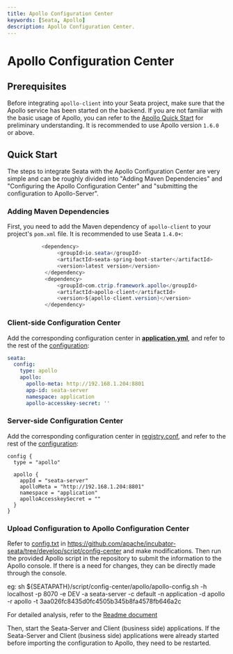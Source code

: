 ```yaml
---
title: Apollo Configuration Center
keywords: [Seata, Apollo]
description: Apollo Configuration Center.
---
```


# Apollo Configuration Center

## Prerequisites

Before integrating `apollo-client` into your Seata project, make sure that the Apollo service has been started on the backend. If you are not familiar with the basic usage of Apollo, you can refer to the [Apollo Quick Start](https://www.apolloconfig.com/) for preliminary understanding. It is recommended to use Apollo version `1.6.0` or above.

## Quick Start

The steps to integrate Seata with the Apollo Configuration Center are very simple and can be roughly divided into "Adding Maven Dependencies" and "Configuring the Apollo Configuration Center" and "submitting the configuration to Apollo-Server".

### Adding Maven Dependencies

First, you need to add the Maven dependency of `apollo-client` to your project's `pom.xml` file. It is recommended to use Seata `1.4.0+`:

```java
           <dependency>
                <groupId>io.seata</groupId>
                <artifactId>seata-spring-boot-starter</artifactId>
                <version>latest version</version>
            </dependency>
            <dependency>
                <groupId>com.ctrip.framework.apollo</groupId>
                <artifactId>apollo-client</artifactId>
                <version>${apollo-client.version}</version>
            </dependency>
```

### Client-side Configuration Center

Add the corresponding configuration center in [**application.yml**](https://github.com/apache/incubator-seata/blob/develop/script/client/spring/application.yml), and refer to the rest of the [configuration](https://github.com/apache/incubator-seata/tree/develop/script/client):

```yaml
seata:
  config:
    type: apollo
    apollo:
      apollo-meta: http://192.168.1.204:8801
      app-id: seata-server
      namespace: application
      apollo-accesskey-secret: ''
```

### Server-side Configuration Center

Add the corresponding configuration center in [registry.conf](https://github.com/apache/incubator-seata/blob/develop/script/server/config/registry.conf), and refer to the rest of the [configuration](https://github.com/apache/incubator-seata/tree/develop/script/server):

```
config {
  type = "apollo"

  apollo {
    appId = "seata-server"
    apolloMeta = "http://192.168.1.204:8801"
    namespace = "application"
    apolloAccesskeySecret = ""
  }
}

```

### Upload Configuration to Apollo Configuration Center

Refer to [config.txt](https://github.com/apache/incubator-seata/tree/develop/script/config-center) in https://github.com/apache/incubator-seata/tree/develop/script/config-center and make modifications. Then run the provided Apollo script in the repository to submit the information to the Apollo console. If there is a need for changes, they can be directly made through the console.

eg: sh $\{SEATAPATH}/script/config-center/apollo/apollo-config.sh -h localhost -p 8070 -e DEV -a seata-server -c default -n application -d apollo -r apollo -t 3aa026fc8435d0fc4505b345b8fa4578fb646a2c

For detailed analysis, refer to the [Readme document](https://github.com/apache/incubator-seata/blob/develop/script/config-center/README.md)

Then, start the Seata-Server and Client (business side) applications. If the Seata-Server and Client (business side) applications were already started before importing the configuration to Apollo, they need to be restarted.
